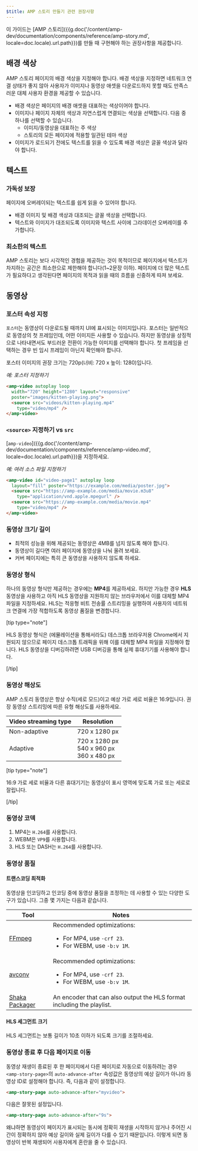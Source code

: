 ```yaml
---
$title: AMP 스토리 만들기 관련 권장사항
---
```


이 가이드는 [AMP 스토리]({{g.doc('/content/amp-dev/documentation/components/reference/amp-story.md', locale=doc.locale).url.path}})를 만들 때 구현해야 하는 권장사항을 제공합니다.

## 배경 색상  

AMP 스토리 페이지의 배경 색상을 지정해야 합니다. 배경 색상을 지정하면 네트워크 연결 상태가 좋지 않아 사용자가 이미지나 동영상 애셋을 다운로드하지 못할 때도 만족스러운 대체 사용자 환경을 제공할 수 있습니다.

*   배경 색상은 페이지의 배경 애셋을 대표하는 색상이어야 합니다.
*   이미지나 페이지 자체의 색상과 자연스럽게 연결되는 색상을 선택합니다. 다음 중 하나를 선택할 수 있습니다.
    *   이미지/동영상을 대표하는 주 색상
    *   스토리의 모든 페이지에 적용할 일관된 테마 색상
*   이미지가 로드되기 전에도 텍스트를 읽을 수 있도록 배경 색상은 글꼴 색상과 달라야 합니다.

## 텍스트

### 가독성 보장

페이지에 오버레이되는 텍스트를 쉽게 읽을 수 있어야 합니다.

* 배경 이미지 및 배경 색상과 대조되는 글꼴 색상을 선택합니다.
* 텍스트와 이미지가 대조되도록 이미지와 텍스트 사이에 그라데이션 오버레이를 추가합니다.

### 최소한의 텍스트   

AMP 스토리는 보다 시각적인 경험을 제공하는 것이 목적이므로 페이지에서 텍스트가 차지하는 공간은 최소한으로 제한해야 합니다(1~2문장 이하). 페이지에 더 많은 텍스트가 필요하다고 생각된다면 페이지의 목적과 읽을 때의 흐름을 신중하게 따져 보세요.

## 동영상  

### 포스터 속성 지정

`포스터`는 동영상이 다운로드될 때까지 UI에 표시되는 이미지입니다. 포스터는 일반적으로 동영상의 첫 프레임인데, 어떤 이미지든 사용할 수 있습니다.  하지만 동영상을 상징적으로 나타내면서도 부드러운 전환이 가능한 이미지를 선택해야 합니다. 첫 프레임을 선택하는 경우 빈 임시 프레임이 아닌지 확인해야 합니다.

포스터 이미지의 권장 크기는 720p(너비: 720 x 높이: 1280)입니다.

*예: 포스터 지정하기*

```html
<amp-video autoplay loop
  width="720" height="1280" layout="responsive"
  poster="images/kitten-playing.png">
  <source src="videos/kitten-playing.mp4"
    type="video/mp4" />
</amp-video>
```

### `<source>` 지정하기 vs `src`

[`amp-video`]({{g.doc('/content/amp-dev/documentation/components/reference/amp-video.md', locale=doc.locale).url.path}})을 지정하세요.

*예: 여러 소스 파일 지정하기*

```html
<amp-video id="video-page1" autoplay loop
  layout="fill" poster="https://example.com/media/poster.jpg">
  <source src="https://amp-example.com/media/movie.m3u8"
    type="application/vnd.apple.mpegurl" />
  <source src="https://amp-example.com/media/movie.mp4"
    type="video/mp4" />
</amp-video>
```

### 동영상 크기/ 길이

*  최적의 성능을 위해 제공되는 동영상은 4MB를 넘지 않도록 해야 합니다.
*   동영상이 길다면 여러 페이지에 동영상을 나눠 올려 보세요.
*   커버 페이지에는 특히 큰 동영상을 사용하지 않도록 하세요.

### 동영상 형식

하나의 동영상 형식만 제공하는 경우에는 **MP4**를 제공하세요.  하지만 가능한 경우 **HLS** 동영상을 사용하고 아직 HLS 동영상을 지원하지 않는 브라우저에서 이를 대체할 MP4 파일을 지정하세요. HLS는 적응형 비트 전송률 스트리밍을 실행하여 사용자의 네트워크 연결에 가장 적합하도록 동영상 품질을 변경합니다.

[tip type="note"]

HLS 동영상 형식은 (에뮬레이션을 통해서라도) 데스크톱 브라우저용 Chrome에서 지원되지 않으므로 페이지 데스크톱 트래픽을 위해 이를 대체할 MP4 파일을 지정해야 합니다. HLS 동영상을 디버깅하려면 USB 디버깅을 통해 실제 휴대기기를 사용해야 합니다.

[/tip]

### 동영상 해상도

AMP 스토리 동영상은 항상 수직(세로 모드)이고 예상 가로 세로 비율은 16:9입니다. 권장 동영상 스트리밍에 따른 유형 해상도를 사용하세요.

<table>
  <thead>
    <tr>
     <th>Video streaming type</th>
     <th>Resolution</th>
    </tr>
  </thead>
  <tbody>
    <tr>
     <td>Non-adaptive</td>
     <td>720 x 1280 px</td>
    </tr>
    <tr>
     <td>Adaptive</td>
     <td>720 x 1280 px<br>540 x 960 px<br>360 x 480 px</td>
    </tr>
  </tbody>
</table>

[tip type="note"]

16:9 가로 세로 비율과 다른 휴대기기는 동영상이 표시 영역에 맞도록 가로 또는 세로로 잘립니다.

[/tip]

### 동영상 코덱

1.  MP4는 `H.264`를 사용합니다.
1.  WEBM은 `VP9`를 사용합니다.
1.  HLS 또는 DASH는 `H.264`를 사용합니다.

### 동영상 품질

#### 트랜스코딩 최적화

동영상을 인코딩하고 인코딩 중에 동영상 품질을 조정하는 데 사용할 수 있는 다양한 도구가 있습니다.  그중 몇 가지는 다음과 같습니다.

<table>
  <thead>
    <tr>
     <th>Tool</th>
     <th>Notes</th>
    </tr>
  </thead>
  <tbody>
    <tr>
     <td><a href="https://www.ffmpeg.org/about.html">FFmpeg</a>
     </td>
     <td>Recommended optimizations:
      <ul>
        <li>For MP4, use <code>-crf 23</code>.</li>
        <li>For WEBM, use <code>-b:v 1M</code>.</li>
      </ul>
     </td>
    </tr>
    <tr>
     <td><a href="https://libav.org/avconv.html">avconv</a>
     </td>
     <td>Recommended optimizations:
      <ul>
        <li>For MP4, use <code>-crf 23</code>.</li>
        <li>For WEBM, use <code>-b:v 1M</code>.</li>
      </ul>
     </td>
    </tr>
    <tr>
     <td><a href="https://github.com/google/shaka-packager">Shaka Packager</a></td>
     <td>An encoder that can also output the HLS format including the playlist.
     </td>
    </tr>
  </tbody>
</table>

#### HLS 세그먼트 크기

HLS 세그먼트는 보통 길이가 10초 이하가 되도록 크기를 조절하세요.

### 동영상 종료 후 다음 페이지로 이동

동영상 재생이 종료된 후 한 페이지에서 다른 페이지로 자동으로 이동하려는 경우 `<amp-story-page>`의 `auto-advance-after` 속성값은 동영상의 예상 길이가 아니라 동영상 ID로 설정해야 합니다. 즉, 다음과 같이 설정합니다.

```html
<amp-story-page auto-advance-after="myvideo">
```

다음은 잘못된 설정입니다.

```html
<amp-story-page auto-advance-after="9s">
```

왜냐하면 동영상이 페이지가 표시되는 동시에 정확히 재생을 시작하지 않거나 주어진 시간이 정확하지 않아 예상 길이와 실제 길이가 다를 수 있기 때문입니다. 이렇게 되면 동영상이 반복 재생되어 사용자에게 혼란을 줄 수 있습니다.
